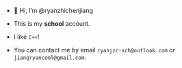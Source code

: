 - 👋 Hi, I’m @ryanzhichenjiang

- This is my **school** account.

- I like `C++`!

- You can contact me by email `ryanjzc-sch@outlook.com` or `jiangryancool@gmail.com`.

<!---
ryanzhichenjiang/ryanzhichenjiang is a ✨ special ✨ repository because its `README.md` (this file) appears on your GitHub profile.
You can click the Preview link to take a look at your changes.
--->
